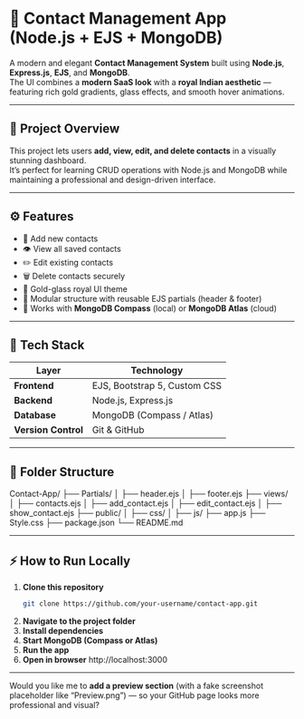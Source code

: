 # 📇 Contact Management App (Node.js + EJS + MongoDB)

A modern and elegant **Contact Management System** built using **Node.js**, **Express.js**, **EJS**, and **MongoDB**.  
The UI combines a **modern SaaS look** with a **royal Indian aesthetic** — featuring rich gold gradients, glass effects, and smooth hover animations.

---

## 🎯 Project Overview

This project lets users **add, view, edit, and delete contacts** in a visually stunning dashboard.  
It’s perfect for learning CRUD operations with Node.js and MongoDB while maintaining a professional and design-driven interface.

---

## ⚙️ Features

- 📝 Add new contacts  
- 👁️ View all saved contacts  
- ✏️ Edit existing contacts  
- 🗑️ Delete contacts securely  
- 🎨 Gold-glass royal UI theme  
- 🧩 Modular structure with reusable EJS partials (header & footer)  
- 💾 Works with **MongoDB Compass** (local) or **MongoDB Atlas** (cloud)

---

## 🧰 Tech Stack

| Layer | Technology |
|--------|-------------|
| **Frontend** | EJS, Bootstrap 5, Custom CSS |
| **Backend** | Node.js, Express.js |
| **Database** | MongoDB (Compass / Atlas) |
| **Version Control** | Git & GitHub |

---

## 📂 Folder Structure

Contact-App/
├── Partials/
│ ├── header.ejs
│ ├── footer.ejs
├── views/
│ ├── contacts.ejs
│ ├── add_contact.ejs
│ ├── edit_contact.ejs
│ ├── show_contact.ejs
├── public/
│ ├── css/
│ ├── js/
├── app.js
├── Style.css
├── package.json
└── README.md


---

## ⚡ How to Run Locally

1. **Clone this repository**
   ```bash
   git clone https://github.com/your-username/contact-app.git
2. **Navigate to the project folder**
3. **Install dependencies**
4. **Start MongoDB (Compass or Atlas)**
5. **Run the app**
6. **Open in browser**
   http://localhost:3000


---

Would you like me to **add a preview section** (with a fake screenshot placeholder like “Preview.png”) — so your GitHub page looks more professional and visual?
